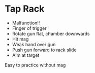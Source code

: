 # Tap Rack

* Malfunction!!
* Finger of trigger
* Rotate gun flat, chamber downwards
* Hit mag
* Weak hand over gun
* Push gun forward to rack slide
* Aim at target

Easy to practice without mag